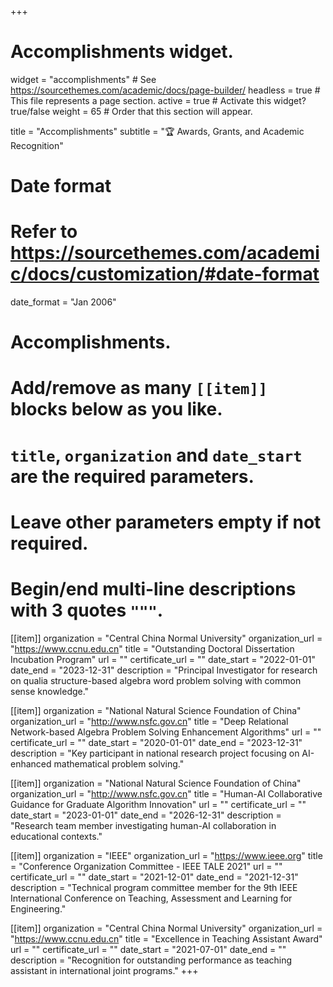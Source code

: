 +++
# Accomplishments widget.
widget = "accomplishments"  # See https://sourcethemes.com/academic/docs/page-builder/
headless = true  # This file represents a page section.
active = true  # Activate this widget? true/false
weight = 65  # Order that this section will appear.

title = "Accomplishments"
subtitle = "🏆 Awards, Grants, and Academic Recognition"

# Date format
#   Refer to https://sourcethemes.com/academic/docs/customization/#date-format
date_format = "Jan 2006"

# Accomplishments.
#   Add/remove as many `[[item]]` blocks below as you like.
#   `title`, `organization` and `date_start` are the required parameters.
#   Leave other parameters empty if not required.
#   Begin/end multi-line descriptions with 3 quotes `"""`.

[[item]]
  organization = "Central China Normal University"
  organization_url = "https://www.ccnu.edu.cn"
  title = "Outstanding Doctoral Dissertation Incubation Program"
  url = ""
  certificate_url = ""
  date_start = "2022-01-01"
  date_end = "2023-12-31"
  description = "Principal Investigator for research on qualia structure-based algebra word problem solving with common sense knowledge."

[[item]]
  organization = "National Natural Science Foundation of China"
  organization_url = "http://www.nsfc.gov.cn"
  title = "Deep Relational Network-based Algebra Problem Solving Enhancement Algorithms"
  url = ""
  certificate_url = ""
  date_start = "2020-01-01"
  date_end = "2023-12-31"
  description = "Key participant in national research project focusing on AI-enhanced mathematical problem solving."

[[item]]
  organization = "National Natural Science Foundation of China"
  organization_url = "http://www.nsfc.gov.cn"
  title = "Human-AI Collaborative Guidance for Graduate Algorithm Innovation"
  url = ""
  certificate_url = ""
  date_start = "2023-01-01"
  date_end = "2026-12-31"
  description = "Research team member investigating human-AI collaboration in educational contexts."

[[item]]
  organization = "IEEE"
  organization_url = "https://www.ieee.org"
  title = "Conference Organization Committee - IEEE TALE 2021"
  url = ""
  certificate_url = ""
  date_start = "2021-12-01"
  date_end = "2021-12-31"
  description = "Technical program committee member for the 9th IEEE International Conference on Teaching, Assessment and Learning for Engineering."

[[item]]
  organization = "Central China Normal University"
  organization_url = "https://www.ccnu.edu.cn"
  title = "Excellence in Teaching Assistant Award"
  url = ""
  certificate_url = ""
  date_start = "2021-07-01"
  date_end = ""
  description = "Recognition for outstanding performance as teaching assistant in international joint programs."
+++
